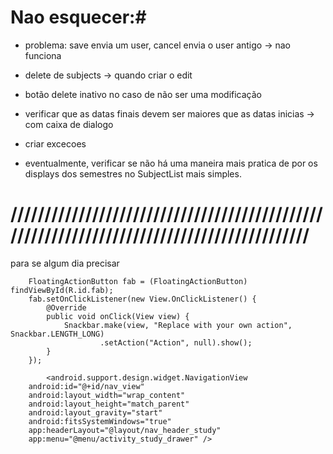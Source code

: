 # Nao esquecer:#

- problema: save envia um user, cancel envia o user antigo -> nao funciona

- delete de subjects -> quando criar o edit

- botão delete inativo no caso de não ser uma modificação
- verificar que as datas finais devem ser maiores que as datas inicias -> com caixa de dialogo
- criar excecoes

- eventualmente, verificar se não há uma maneira mais pratica de por os displays dos semestres no SubjectList mais simples.

# ////////////////////////////////////////////////////////////////////////////////////////// #
para se algum dia precisar

        FloatingActionButton fab = (FloatingActionButton) findViewById(R.id.fab);
        fab.setOnClickListener(new View.OnClickListener() {
            @Override
            public void onClick(View view) {
                Snackbar.make(view, "Replace with your own action", Snackbar.LENGTH_LONG)
                        .setAction("Action", null).show();
            }
        });
		
		    <android.support.design.widget.NavigationView
        android:id="@+id/nav_view"
        android:layout_width="wrap_content"
        android:layout_height="match_parent"
        android:layout_gravity="start"
        android:fitsSystemWindows="true"
        app:headerLayout="@layout/nav_header_study"
        app:menu="@menu/activity_study_drawer" />